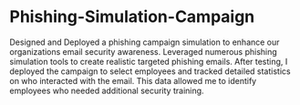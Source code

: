 # Phishing-Simulation-Campaign
Designed and Deployed a phishing campaign simulation to enhance our organizations email security awareness. Leveraged numerous phishing simulation tools to create realistic targeted phishing emails. After testing, I deployed the campaign to select employees and tracked detailed statistics on who interacted with the email. This data allowed me to identify employees who needed additional security training.
